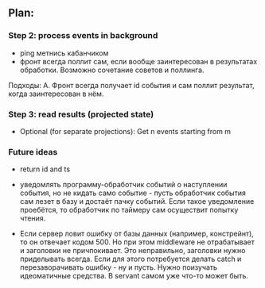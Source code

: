 ## Plan:
### Step 2: process events in background

- ping метнись кабанчиком
- фронт всегда поллит сам, если вообще заинтересован в результатах обработки. Возможно сочетание советов и поллинга.

Подходы:
A. Фронт всегда получает id события и сам поллит результат, когда заинтересован в нём.
### Step 3: read results (projected state)

- Optional (for separate projections): Get n events starting from m
### Future ideas

- return id and ts
- уведомлять программу-обработчик событий о наступлении события, но не кидать само событие - пусть обработчик события сам лезет в базу и достаёт пачку событий. Если такое уведомление проебётся, то обработчик по таймеру сам осуществит попытку чтения.

- Если сервер ловит ошибку от базы данных (например, констрейнт), то он отвечает кодом 500. Но при этом middleware не отрабатывает и заголовки не причпокивает. Это неправильно, заголовки нужно приделывать всегда. Если для этого потребуется делать catch и перезаворачивать ошибку - ну и пусть. Нужно поизучать идеоматичные средства. В servant самом уже что-то может быть.